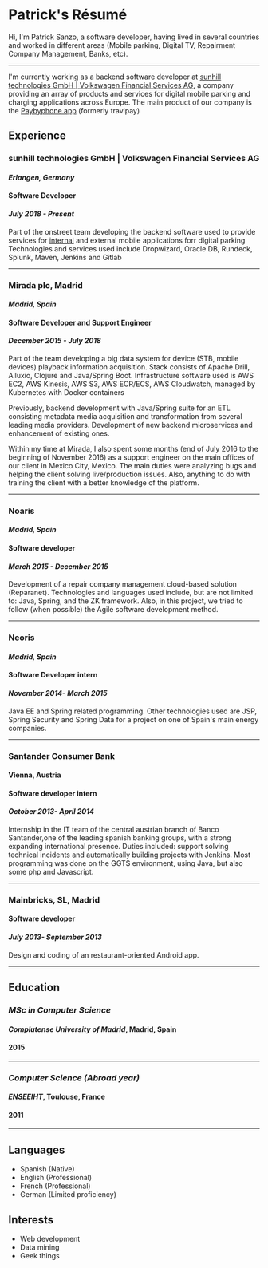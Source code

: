 # Patrick's Résumé

Hi, I'm Patrick Sanzo, a software developer, having lived in several countries and worked in different areas (Mobile parking, Digital TV, Repairment Company Management, Banks, etc).
* * *
I'm currently working as a backend software developer at [sunhill technologies GmbH | Volkswagen Financial Services AG](https://www.sunhill-technologies.com/), a company providing an array of products and services for digital mobile parking and charging applications across Europe. The main product of our company is the [Paybyphone app](https://paybyphone-parken.de/) (formerly travipay)

## Experience

### **sunhill technologies GmbH | Volkswagen Financial Services AG**
#### *Erlangen, Germany*
#### Software Developer
#### _July 2018 - Present_
Part of the onstreet team developing the backend software used to provide services for [internal](https://paybyphone-parken.de/) and external mobile applications forr digital parking  
Technologies and services used include Dropwizard, Oracle DB, Rundeck, Splunk, Maven, Jenkins and Gitlab

***
### **Mirada plc, Madrid**
#### *Madrid, Spain*
#### Software Developer and Support Engineer
#### _December 2015 - July 2018_
Part of the team developing a big data system for device (STB, mobile devices) playback information acquisition. Stack consists of Apache Drill, Alluxio, Clojure and Java/Spring Boot.  Infrastructure software used is AWS EC2, AWS Kinesis, AWS S3, AWS ECR/ECS, AWS Cloudwatch, managed by Kubernetes with Docker containers

Previously, backend development with Java/Spring suite for an ETL consisting metadata media acquisition and transformation from several leading media providers.  Development of new backend microservices and enhancement of existing ones.

Within my time at Mirada, I also spent some months (end of July 2016 to the beginning of November 2016) as a support engineer on the main offices of our client in Mexico City, Mexico. The main duties were analyzing bugs and helping the client solving live/production issues. Also, anything to do with training the client with a better knowledge of the platform.


***
### **Noaris**
#### *Madrid, Spain*
#### Software developer
#### _March 2015 - December 2015_
Development of a repair company management cloud-based solution (Reparanet). Technologies and languages used include, but are not limited to: Java, Spring, and the ZK framework. Also, in this project, we tried to follow (when possible) the Agile software development method.

***
### **Neoris**
#### *Madrid, Spain*
#### Software Developer intern
#### _November 2014- March 2015_
Java EE and Spring related programming. Other technologies used are JSP, Spring Security and Spring Data for a project on one of Spain's main energy companies.

***
### **Santander Consumer Bank**
#### Vienna, Austria
#### Software developer intern
#### _October 2013- April 2014_
Internship in the IT team of the central austrian branch of Banco Santander,one of the leading spanish banking groups, with a strong expanding international presence. Duties included: support solving technical incidents and automatically building projects with Jenkins. Most programming was done on the GGTS environment, using Java, but also some php and Javascript.

***
### **Mainbricks, SL, Madrid**
#### Software developer
#### _July 2013- September 2013_
Design and coding of an restaurant-oriented Android app.

***
## **Education**

### *MSc in Computer Science*
#### *Complutense University of Madrid*, Madrid, Spain
#### 2015
***
### *Computer Science (Abroad year)*
#### *ENSEEIHT*, Toulouse, France
#### 2011
***

## Languages
* Spanish (Native)
* English (Professional)
* French (Professional)
* German (Limited proficiency)


## Interests
* Web development
* Data mining
* Geek things


